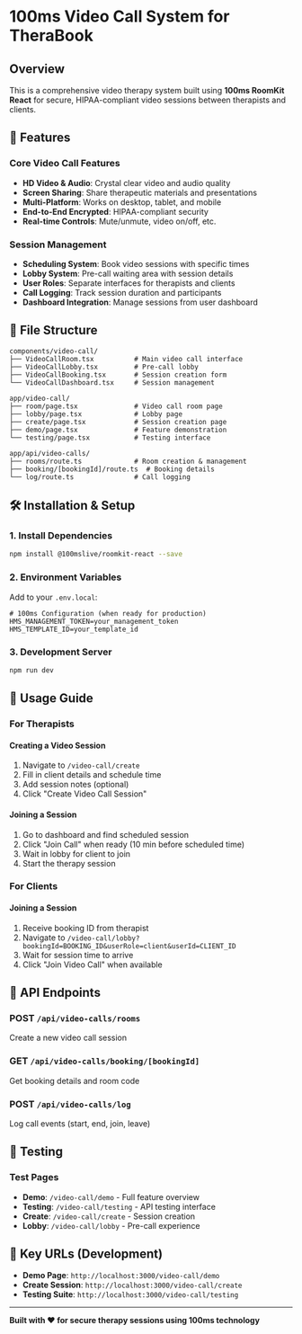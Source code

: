 # 100ms Video Call System for TheraBook

## Overview

This is a comprehensive video therapy system built using **100ms RoomKit React** for secure, HIPAA-compliant video sessions between therapists and clients.

## 🚀 Features

### Core Video Call Features
- **HD Video & Audio**: Crystal clear video and audio quality
- **Screen Sharing**: Share therapeutic materials and presentations
- **Multi-Platform**: Works on desktop, tablet, and mobile
- **End-to-End Encrypted**: HIPAA-compliant security
- **Real-time Controls**: Mute/unmute, video on/off, etc.

### Session Management
- **Scheduling System**: Book video sessions with specific times
- **Lobby System**: Pre-call waiting area with session details
- **User Roles**: Separate interfaces for therapists and clients
- **Call Logging**: Track session duration and participants
- **Dashboard Integration**: Manage sessions from user dashboard

## 📁 File Structure

```
components/video-call/
├── VideoCallRoom.tsx          # Main video call interface
├── VideoCallLobby.tsx         # Pre-call lobby
├── VideoCallBooking.tsx       # Session creation form
└── VideoCallDashboard.tsx     # Session management

app/video-call/
├── room/page.tsx              # Video call room page
├── lobby/page.tsx             # Lobby page
├── create/page.tsx            # Session creation page
├── demo/page.tsx              # Feature demonstration
└── testing/page.tsx           # Testing interface

app/api/video-calls/
├── rooms/route.ts             # Room creation & management
├── booking/[bookingId]/route.ts  # Booking details
└── log/route.ts               # Call logging
```

## 🛠 Installation & Setup

### 1. Install Dependencies
```bash
npm install @100mslive/roomkit-react --save
```

### 2. Environment Variables
Add to your `.env.local`:
```env
# 100ms Configuration (when ready for production)
HMS_MANAGEMENT_TOKEN=your_management_token
HMS_TEMPLATE_ID=your_template_id
```

### 3. Development Server
```bash
npm run dev
```

## 📖 Usage Guide

### For Therapists

#### Creating a Video Session
1. Navigate to `/video-call/create`
2. Fill in client details and schedule time
3. Add session notes (optional)
4. Click "Create Video Call Session"

#### Joining a Session
1. Go to dashboard and find scheduled session
2. Click "Join Call" when ready (10 min before scheduled time)
3. Wait in lobby for client to join
4. Start the therapy session

### For Clients

#### Joining a Session
1. Receive booking ID from therapist
2. Navigate to `/video-call/lobby?bookingId=BOOKING_ID&userRole=client&userId=CLIENT_ID`
3. Wait for session time to arrive
4. Click "Join Video Call" when available

## 🔧 API Endpoints

### POST `/api/video-calls/rooms`
Create a new video call session

### GET `/api/video-calls/booking/[bookingId]`
Get booking details and room code

### POST `/api/video-calls/log`
Log call events (start, end, join, leave)

## 🧪 Testing

### Test Pages
- **Demo**: `/video-call/demo` - Full feature overview
- **Testing**: `/video-call/testing` - API testing interface
- **Create**: `/video-call/create` - Session creation
- **Lobby**: `/video-call/lobby` - Pre-call experience

## 🔗 Key URLs (Development)

- **Demo Page**: `http://localhost:3000/video-call/demo`
- **Create Session**: `http://localhost:3000/video-call/create`
- **Testing Suite**: `http://localhost:3000/video-call/testing`

---

**Built with ❤️ for secure therapy sessions using 100ms technology**
